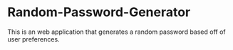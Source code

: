 # Random-Password-Generator
This is an web application that generates a random password based off of user preferences.

